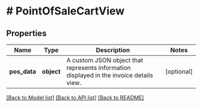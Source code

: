 # # PointOfSaleCartView

## Properties

Name | Type | Description | Notes
------------ | ------------- | ------------- | -------------
**pos_data** | **object** | A custom JSON object that represents information displayed in the invoice details view. | [optional]

[[Back to Model list]](../../README.md#models) [[Back to API list]](../../README.md#endpoints) [[Back to README]](../../README.md)
